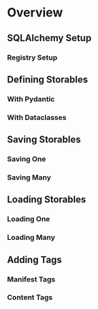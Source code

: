 # Overview

## SQLAlchemy Setup

### Registry Setup

## Defining Storables

### With Pydantic

### With Dataclasses

## Saving Storables

### Saving One

### Saving Many

## Loading Storables

### Loading One

### Loading Many

## Adding Tags

### Manifest Tags

### Content Tags
